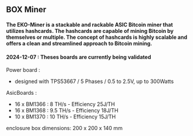 
## BOX Miner

#### The EKO-Miner is a stackable and rackable ASIC Bitcoin miner that utilizes hashcards. The hashcards are capable of mining Bitcoin by themselves or multiple. The concept of hashcards is highly scalable and offers a clean and streamlined approach to Bitcoin mining.

#### 2024-12-07 : Theses boards are currently being validated

Power board : 
- designed with TPS53667 / 5 Phases / 0.5 to 2.5V, up to 300Watts

AsicBoards : 
- 16 x BM1366 : 8 TH/s - Efficiency 25J/TH
- 16 x BM1368 : 9.5 TH/s - Efficiency 18J/TH
- 10 x BM1370 : 10 TH/s - Efficiency 15J/TH
	
enclosure box dimensions: 200 x 200 x 140 mm

